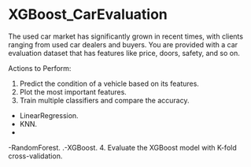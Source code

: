 # XGBoost_CarEvaluation

The used car market has significantly grown in recent times, with clients ranging from used car dealers and buyers. You are provided with a car evaluation dataset that has features like price, doors, safety, and so on.


Actions to Perform:

1. Predict the condition of a vehicle based on its features.
2. Plot the most important features.
3. Train multiple classifiers and compare the accuracy.
  - LinearRegression.
  - KNN.
  -
  -RandomForest.
 .-XGBoost.
4. Evaluate the XGBoost model with K-fold cross-validation.
